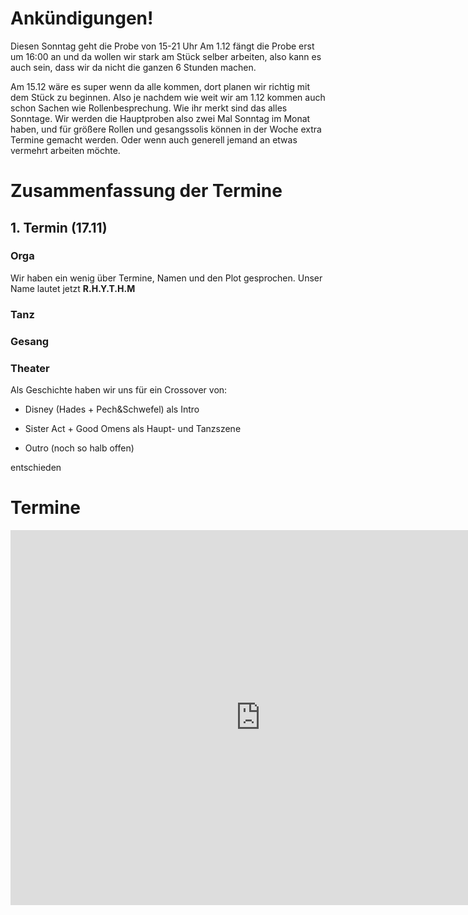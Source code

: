 # Ankündigungen!
Diesen Sonntag geht die Probe von 15-21 Uhr
Am 1.12 fängt die Probe erst um 16:00 an und da wollen wir stark am Stück selber arbeiten, also kann es auch sein, dass wir da nicht die ganzen 6 Stunden machen.

Am 15.12 wäre es super wenn da alle kommen, dort planen wir richtig mit dem Stück zu beginnen. Also je nachdem wie weit wir am 1.12 kommen auch schon Sachen wie Rollenbesprechung. 
Wie ihr merkt sind das alles Sonntage. Wir werden die Hauptproben also zwei Mal Sonntag im Monat haben, und für größere Rollen und gesangssolis können in der Woche extra Termine gemacht werden. Oder wenn auch generell jemand an etwas vermehrt arbeiten möchte.

# Zusammenfassung der Termine
## 1. Termin (17.11)
### Orga
Wir haben ein wenig über Termine, Namen und den Plot gesprochen.
Unser Name lautet jetzt **R.H.Y.T.H.M**


### Tanz

### Gesang

### Theater
Als Geschichte haben wir uns für ein Crossover von:
- Disney (Hades + Pech&Schwefel) als Intro

- Sister Act + Good Omens als Haupt- und Tanzszene

- Outro (noch so halb offen)

entschieden

# Termine
<iframe src="https://calendar.google.com/calendar/embed?src=48lj1qf5s29m6v94h8ketp4qck%40group.calendar.google.com&ctz=Europe%2FBerlin" style="border: 0" width="800" height="600" frameborder="0" scrolling="no"></iframe>


